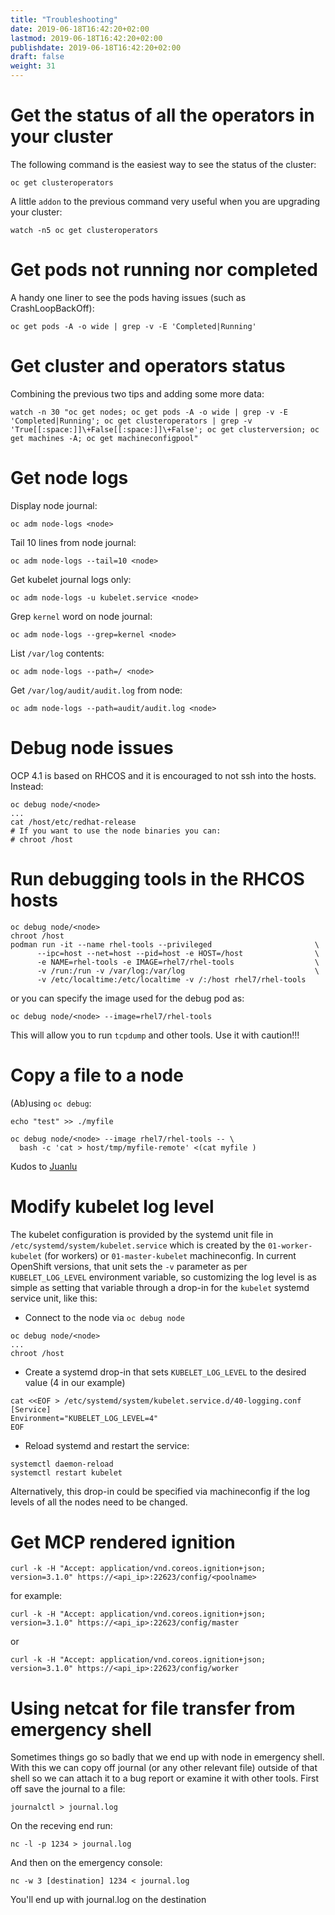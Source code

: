 ```yaml
---
title: "Troubleshooting"
date: 2019-06-18T16:42:20+02:00
lastmod: 2019-06-18T16:42:20+02:00
publishdate: 2019-06-18T16:42:20+02:00
draft: false
weight: 31
---
```


# Get the status of all the operators in your cluster

The following command is the easiest way to see the status of the cluster:

```
oc get clusteroperators
```

A little `addon` to the previous command very useful when you are upgrading your cluster:

```
watch -n5 oc get clusteroperators
```

# Get pods not running nor completed

A handy one liner to see the pods having issues (such as CrashLoopBackOff):

```
oc get pods -A -o wide | grep -v -E 'Completed|Running'
```

# Get cluster and operators status

Combining the previous two tips and adding some more data:

```
watch -n 30 "oc get nodes; oc get pods -A -o wide | grep -v -E 'Completed|Running'; oc get clusteroperators | grep -v 'True[[:space:]]\+False[[:space:]]\+False'; oc get clusterversion; oc get machines -A; oc get machineconfigpool"
```

# Get node logs

Display node journal:

```
oc adm node-logs <node>
```

Tail 10 lines from node journal:

```
oc adm node-logs --tail=10 <node>
```

Get kubelet journal logs only:

```
oc adm node-logs -u kubelet.service <node>
```

Grep `kernel` word on node journal:

```
oc adm node-logs --grep=kernel <node>
```

List `/var/log` contents:

```
oc adm node-logs --path=/ <node>
```

Get `/var/log/audit/audit.log` from node:

```
oc adm node-logs --path=audit/audit.log <node>
```

# Debug node issues

OCP 4.1 is based on RHCOS and it is encouraged to not ssh into the hosts.
Instead:

```
oc debug node/<node>
...
cat /host/etc/redhat-release
# If you want to use the node binaries you can:
# chroot /host
```

# Run debugging tools in the RHCOS hosts

```
oc debug node/<node>
chroot /host
podman run -it --name rhel-tools --privileged                       \
      --ipc=host --net=host --pid=host -e HOST=/host                \
      -e NAME=rhel-tools -e IMAGE=rhel7/rhel-tools                  \
      -v /run:/run -v /var/log:/var/log                             \
      -v /etc/localtime:/etc/localtime -v /:/host rhel7/rhel-tools
```

or you can specify the image used for the debug pod as:

```
oc debug node/<node> --image=rhel7/rhel-tools
```

This will allow you to run `tcpdump` and other tools. Use it with caution!!!

# Copy a file to a node

(Ab)using `oc debug`:

```
echo "test" >> ./myfile

oc debug node/<node> --image rhel7/rhel-tools -- \
  bash -c 'cat > host/tmp/myfile-remote' <(cat myfile )
```

Kudos to [Juanlu](https://github.com/juanluisvaladas)

# Modify kubelet log level

The kubelet configuration is provided by the systemd unit file in `/etc/systemd/system/kubelet.service` which is created by the `01-worker-kubelet` (for workers) or `01-master-kubelet` machineconfig. In current OpenShift versions, that unit sets the `-v` parameter as per `KUBELET_LOG_LEVEL` environment variable, so customizing the log level is as simple as setting that variable through a drop-in for the `kubelet` systemd service unit, like this:

- Connect to the node via `oc debug node`

```
oc debug node/<node>
...
chroot /host
```

- Create a systemd drop-in that sets `KUBELET_LOG_LEVEL` to the desired value (4 in our example)

```
cat <<EOF > /etc/systemd/system/kubelet.service.d/40-logging.conf
[Service]
Environment="KUBELET_LOG_LEVEL=4"
EOF
```

- Reload systemd and restart the service:

```
systemctl daemon-reload
systemctl restart kubelet
```

Alternatively, this drop-in could be specified via machineconfig if the log levels of all the nodes need to be changed.

# Get MCP rendered ignition

```
curl -k -H "Accept: application/vnd.coreos.ignition+json; version=3.1.0" https://<api_ip>:22623/config/<poolname>
```

for example:

```
curl -k -H "Accept: application/vnd.coreos.ignition+json; version=3.1.0" https://<api_ip>:22623/config/master
```

or

```
curl -k -H "Accept: application/vnd.coreos.ignition+json; version=3.1.0" https://<api_ip>:22623/config/worker
```

# Using netcat for file transfer from emergency shell

Sometimes things go so badly that we end up with node in emergency shell. With this we can copy off journal (or any other relevant file) outside of that shell so we can attach it to a bug report or examine it with other tools.
First off save the journal to a file:

```
journalctl > journal.log
```

On the receving end run:

```
nc -l -p 1234 > journal.log
```

And then on the emergency console:

```
nc -w 3 [destination] 1234 < journal.log
```

You'll end up with journal.log on the destination
